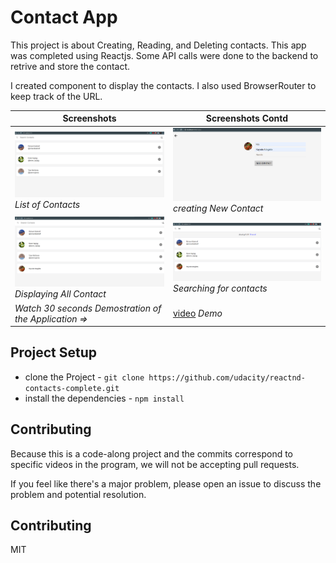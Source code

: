 # Contact App

This project is about Creating, Reading, and Deleting contacts. This app was completed using Reactjs. Some API calls were done to the backend to retrive and store the contact. 

I created component to display the contacts. I also used BrowserRouter to keep track of the URL.

| **Screenshots**  | **Screenshots Contd**|
|------------|------------|
| ![Homepage](img/homepage.png) _List of Contacts_ | ![create new contact](img/createNewContact.png) _creating New Contact_ |
| ![displayAddedContact](img/displayAddedContact.png) _Displaying All Contact_| ![searchForContact](img/searchForContact.png) _Searching for contacts_ |
|  _Watch 30 seconds Demostration of the Application *=>*_ | [video](img/contactAppVideo.web,) _Demo_ |


## Project Setup

* clone the Project - `git clone https://github.com/udacity/reactnd-contacts-complete.git`
* install the dependencies - `npm install`

## Contributing

Because this is a code-along project and the commits correspond to specific videos in the program, we will not be accepting pull requests.

If you feel like there's a major problem, please open an issue to discuss the problem and potential resolution.

## Contributing

MIT
